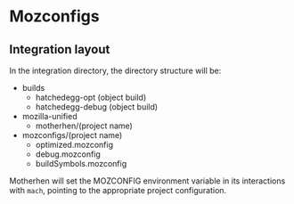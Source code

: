 # Mozconfigs

## Integration layout

In the integration directory, the directory structure will be:

- builds
  - hatchedegg-opt (object build)
  - hatchedegg-debug (object build)
- mozilla-unified
  - motherhen/(project name)
- mozconfigs/(project name)
  - optimized.mozconfig
  - debug.mozconfig
  - buildSymbols.mozconfig

Motherhen will set the MOZCONFIG environment variable in its interactions with `mach`, pointing to the appropriate project configuration.
